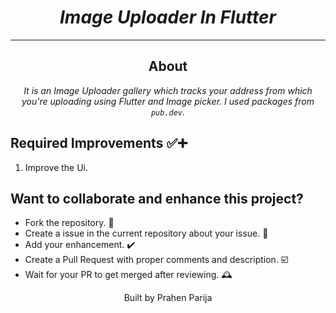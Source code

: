 <h1 align="center"><i>Image Uploader In Flutter</i></h1>

<hr>

<!-- <hr> -->

<h2 align="center">About</h2>
<p align="center"><i>It is an Image Uploader gallery which tracks your address from which you're uploading using Flutter and Image picker. I used packages from <code>pub.dev</code>.</i>
  
</p>

## Required Improvements ✅➕
1. Improve the Ui. 

## Want to collaborate and enhance this project?
- Fork the repository. 🍴
- Create a issue in the current repository about your issue. 💭
- Add your enhancement. ✔️
- Create a Pull Request with proper comments and description. ☑️
- Wait for your PR to get merged after reviewing. 🕰️


<p align="center"> Built by Prahen Parija </p>

